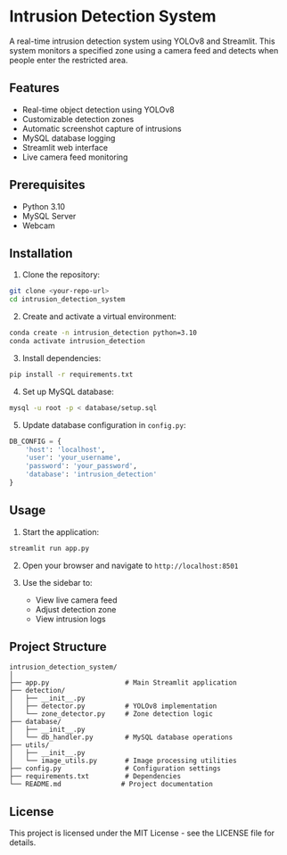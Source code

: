 # Intrusion Detection System

A real-time intrusion detection system using YOLOv8 and Streamlit. This system monitors a specified zone using a camera feed and detects when people enter the restricted area.

## Features

- Real-time object detection using YOLOv8
- Customizable detection zones
- Automatic screenshot capture of intrusions
- MySQL database logging
- Streamlit web interface
- Live camera feed monitoring

## Prerequisites

- Python 3.10
- MySQL Server
- Webcam

## Installation

1. Clone the repository:
```bash
git clone <your-repo-url>
cd intrusion_detection_system
```

2. Create and activate a virtual environment:
```bash
conda create -n intrusion_detection python=3.10
conda activate intrusion_detection
```

3. Install dependencies:
```bash
pip install -r requirements.txt
```

4. Set up MySQL database:
```bash
mysql -u root -p < database/setup.sql
```

5. Update database configuration in `config.py`:
```python
DB_CONFIG = {
    'host': 'localhost',
    'user': 'your_username',
    'password': 'your_password',
    'database': 'intrusion_detection'
}
```

## Usage

1. Start the application:
```bash
streamlit run app.py
```

2. Open your browser and navigate to `http://localhost:8501`

3. Use the sidebar to:
   - View live camera feed
   - Adjust detection zone
   - View intrusion logs

## Project Structure

```
intrusion_detection_system/
│
├── app.py                   # Main Streamlit application
├── detection/
│   ├── __init__.py
│   ├── detector.py          # YOLOv8 implementation
│   └── zone_detector.py     # Zone detection logic
├── database/
│   ├── __init__.py
│   └── db_handler.py        # MySQL database operations
├── utils/
│   ├── __init__.py
│   └── image_utils.py       # Image processing utilities
├── config.py                # Configuration settings
├── requirements.txt         # Dependencies
└── README.md               # Project documentation
```

## License

This project is licensed under the MIT License - see the LICENSE file for details.
